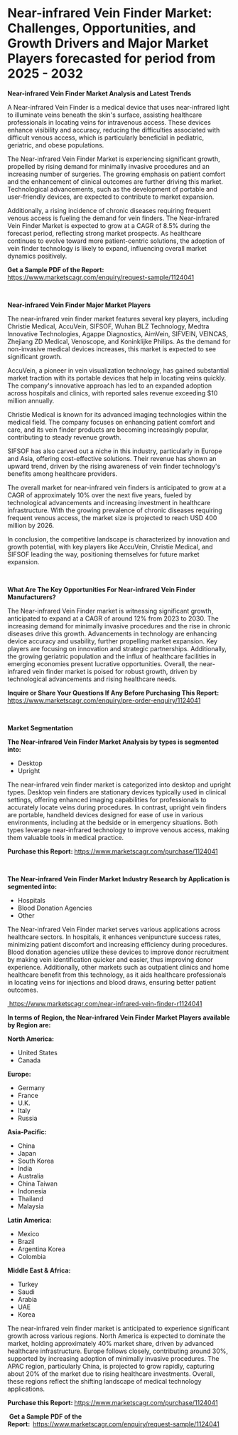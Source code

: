 <p><h1>Near-infrared Vein Finder Market: Challenges, Opportunities, and Growth Drivers and Major Market Players forecasted for period from 2025 - 2032</h1></p><p><strong>Near-infrared Vein Finder Market Analysis and Latest Trends</strong></p>
<p><p>A Near-infrared Vein Finder is a medical device that uses near-infrared light to illuminate veins beneath the skin's surface, assisting healthcare professionals in locating veins for intravenous access. These devices enhance visibility and accuracy, reducing the difficulties associated with difficult venous access, which is particularly beneficial in pediatric, geriatric, and obese populations.</p><p>The Near-infrared Vein Finder Market is experiencing significant growth, propelled by rising demand for minimally invasive procedures and an increasing number of surgeries. The growing emphasis on patient comfort and the enhancement of clinical outcomes are further driving this market. Technological advancements, such as the development of portable and user-friendly devices, are expected to contribute to market expansion.</p><p>Additionally, a rising incidence of chronic diseases requiring frequent venous access is fueling the demand for vein finders. The Near-infrared Vein Finder Market is expected to grow at a CAGR of 8.5% during the forecast period, reflecting strong market prospects. As healthcare continues to evolve toward more patient-centric solutions, the adoption of vein finder technology is likely to expand, influencing overall market dynamics positively.</p></p>
<p><strong>Get a Sample PDF of the Report:&nbsp;</strong> <a href="https://www.marketscagr.com/enquiry/request-sample/1124041?utm_campaign=2116&utm_medium=2&utm_source=Github&utm_content=ia&utm_term=14042025&utm_id=near-infrared-vein-finder">https://www.marketscagr.com/enquiry/request-sample/1124041</a></p>
<p>&nbsp;</p>
<p><strong>Near-infrared Vein Finder Major Market Players</strong></p>
<p><p>The near-infrared vein finder market features several key players, including Christie Medical, AccuVein, SIFSOF, Wuhan BLZ Technology, Medtra Innovative Technologies, Agappe Diagnostics, AimVein, SIFVEIN, VEINCAS, Zhejiang ZD Medical, Venoscope, and Koninklijke Philips. As the demand for non-invasive medical devices increases, this market is expected to see significant growth.</p><p>AccuVein, a pioneer in vein visualization technology, has gained substantial market traction with its portable devices that help in locating veins quickly. The company's innovative approach has led to an expanded adoption across hospitals and clinics, with reported sales revenue exceeding $10 million annually. </p><p>Christie Medical is known for its advanced imaging technologies within the medical field. The company focuses on enhancing patient comfort and care, and its vein finder products are becoming increasingly popular, contributing to steady revenue growth. </p><p>SIFSOF has also carved out a niche in this industry, particularly in Europe and Asia, offering cost-effective solutions. Their revenue has shown an upward trend, driven by the rising awareness of vein finder technology's benefits among healthcare providers.</p><p>The overall market for near-infrared vein finders is anticipated to grow at a CAGR of approximately 10% over the next five years, fueled by technological advancements and increasing investment in healthcare infrastructure. With the growing prevalence of chronic diseases requiring frequent venous access, the market size is projected to reach USD 400 million by 2026.</p><p>In conclusion, the competitive landscape is characterized by innovation and growth potential, with key players like AccuVein, Christie Medical, and SIFSOF leading the way, positioning themselves for future market expansion.</p></p>
<p>&nbsp;</p>
<p><strong>What Are The Key Opportunities For Near-infrared Vein Finder Manufacturers?</strong></p>
<p><p>The Near-infrared Vein Finder market is witnessing significant growth, anticipated to expand at a CAGR of around 12% from 2023 to 2030. The increasing demand for minimally invasive procedures and the rise in chronic diseases drive this growth. Advancements in technology are enhancing device accuracy and usability, further propelling market expansion. Key players are focusing on innovation and strategic partnerships. Additionally, the growing geriatric population and the influx of healthcare facilities in emerging economies present lucrative opportunities. Overall, the near-infrared vein finder market is poised for robust growth, driven by technological advancements and rising healthcare needs.</p></p>
<p><strong>Inquire or Share Your Questions If Any Before Purchasing This Report:</strong> <a href="https://www.marketscagr.com/enquiry/pre-order-enquiry/1124041?utm_campaign=2116&utm_medium=2&utm_source=Github&utm_content=ia&utm_term=14042025&utm_id=near-infrared-vein-finder">https://www.marketscagr.com/enquiry/pre-order-enquiry/1124041</a></p>
<p>&nbsp;</p>
<p><strong>Market Segmentation</strong></p>
<p><strong>The Near-infrared Vein Finder Market Analysis by types is segmented into:</strong></p>
<p><ul><li>Desktop</li><li>Upright</li></ul></p>
<p><p>The near-infrared vein finder market is categorized into desktop and upright types. Desktop vein finders are stationary devices typically used in clinical settings, offering enhanced imaging capabilities for professionals to accurately locate veins during procedures. In contrast, upright vein finders are portable, handheld devices designed for ease of use in various environments, including at the bedside or in emergency situations. Both types leverage near-infrared technology to improve venous access, making them valuable tools in medical practice.</p></p>
<p><strong>Purchase this Report:&nbsp;</strong><a href="https://www.marketscagr.com/purchase/1124041?utm_campaign=2116&utm_medium=2&utm_source=Github&utm_content=ia&utm_term=14042025&utm_id=near-infrared-vein-finder">https://www.marketscagr.com/purchase/1124041</a></p>
<p>&nbsp;</p>
<p><strong>The Near-infrared Vein Finder Market Industry Research by Application is segmented into:</strong></p>
<p><ul><li>Hospitals</li><li>Blood Donation Agencies</li><li>Other</li></ul></p>
<p><p>The Near-infrared Vein Finder market serves various applications across healthcare sectors. In hospitals, it enhances venipuncture success rates, minimizing patient discomfort and increasing efficiency during procedures. Blood donation agencies utilize these devices to improve donor recruitment by making vein identification quicker and easier, thus improving donor experience. Additionally, other markets such as outpatient clinics and home healthcare benefit from this technology, as it aids healthcare professionals in locating veins for injections and blood draws, ensuring better patient outcomes.</p></p>
<p><a href="https://www.marketscagr.com/near-infrared-vein-finder-r1124041?utm_campaign=2116&utm_medium=2&utm_source=Github&utm_content=ia&utm_term=14042025&utm_id=near-infrared-vein-finder">&nbsp;https://www.marketscagr.com/near-infrared-vein-finder-r1124041</a></p>
<p><strong>In terms of Region, the Near-infrared Vein Finder Market Players available by Region are:</strong></p>
<p>
    <p> <strong> North America: </strong>
        <ul>
            <li>United States</li>
            <li>Canada</li>
        </ul>
        </p> 
    <p> <strong> Europe: </strong>
        <ul>
            <li>Germany</li>
            <li>France</li>
            <li>U.K.</li>
            <li>Italy</li>
            <li>Russia</li>
        </ul>
        </p> 
    <p> <strong> Asia-Pacific: </strong>
        <ul>
            <li>China</li>
            <li>Japan</li>
            <li>South Korea</li>
            <li>India</li>
            <li>Australia</li>
            <li>China Taiwan</li>
            <li>Indonesia</li>
            <li>Thailand</li>
            <li>Malaysia</li>
        </ul>
        </p> 
    <p> <strong> Latin America: </strong>
        <ul>
            <li>Mexico</li>
            <li>Brazil</li>
            <li>Argentina Korea</li>
            <li>Colombia</li>
        </ul>
        </p> 
    <p> <strong> Middle East & Africa: </strong>
        <ul>
            <li>Turkey</li>
            <li>Saudi</li>
            <li>Arabia</li>
            <li>UAE</li>
            <li>Korea</li>
        </ul>
    </p>
    </p>
<p><p>The near-infrared vein finder market is anticipated to experience significant growth across various regions. North America is expected to dominate the market, holding approximately 40% market share, driven by advanced healthcare infrastructure. Europe follows closely, contributing around 30%, supported by increasing adoption of minimally invasive procedures. The APAC region, particularly China, is projected to grow rapidly, capturing about 20% of the market due to rising healthcare investments. Overall, these regions reflect the shifting landscape of medical technology applications.</p></p>
<p><strong>Purchase this Report: </strong><a href="https://www.marketscagr.com/purchase/1124041?utm_campaign=2116&utm_medium=2&utm_source=Github&utm_content=ia&utm_term=14042025&utm_id=near-infrared-vein-finder">https://www.marketscagr.com/purchase/1124041</a></p>
<p>&nbsp;<strong>Get a Sample PDF of the Report:&nbsp;&nbsp;</strong><a href="https://www.marketscagr.com/enquiry/request-sample/1124041?utm_campaign=2116&utm_medium=2&utm_source=Github&utm_content=ia&utm_term=14042025&utm_id=near-infrared-vein-finder">https://www.marketscagr.com/enquiry/request-sample/1124041</a></p>
<p><strong></strong></p>
<p><p></p><p></p><p></p></p>
